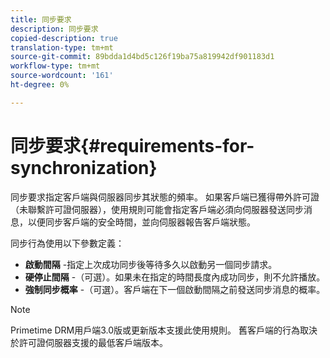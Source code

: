 ```yaml
---
title: 同步要求
description: 同步要求
copied-description: true
translation-type: tm+mt
source-git-commit: 89bdda1d4bd5c126f19ba75a819942df901183d1
workflow-type: tm+mt
source-wordcount: '161'
ht-degree: 0%

---
```



# 同步要求{#requirements-for-synchronization}

同步要求指定客戶端與伺服器同步其狀態的頻率。 如果客戶端已獲得帶外許可證（未聯繫許可證伺服器），使用規則可能會指定客戶端必須向伺服器發送同步消息，以便同步客戶端的安全時間，並向伺服器報告客戶端狀態。

同步行為使用以下參數定義：

* **啟動間隔** -指定上次成功同步後等待多久以啟動另一個同步請求。
* **硬停止間隔** -（可選）。如果未在指定的時間長度內成功同步，則不允許播放。
* **強制同步概率** -（可選）。客戶端在下一個啟動間隔之前發送同步消息的概率。

>[!NOTE]
>
>Primetime DRM用戶端3.0版或更新版本支援此使用規則。 舊客戶端的行為取決於許可證伺服器支援的最低客戶端版本。

